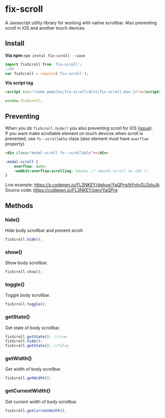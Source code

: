 # fix-scroll
A Javascript utility library for working with native scrollbar. Also preventing scroll in iOS and another touch devices.

## Install
**Via npm** `npm instal fix-scroll --save`

``` js
import fixScroll from 'fix-scroll';
//OR
var fixScroll = require('fix-scroll');
```

**Via script tag**
``` html
<script src="/node_modules/fix-scroll/dist/fix-scroll.min.js"></script>
```
``` js
window.fixScroll;
```

## Preventing
When you do `fixScroll.hide()` you also preventing scroll for iOS ([issue](https://stackoverflow.com/questions/28790889/css-how-to-prevent-scrolling-on-ios-safari)).
<br>
If you want make scrollable element on touch devices when scroll is prevented, use `fs--scrollable` class (also element must have `overflow` property).
```html
<div class="modal-scroll fs--scrollable"></div>
```
```css
.modal-scroll {
	overflow: auto;
	-webkit-overflow-scrolling: touch; /* smooth scroll on iOS */
}
```
Live example: https://s.codepen.io/FL3NKEY/debug/YaQPrg/bYrdyGLGdoJA
<br>
Source code: https://codepen.io/FL3NKEY/pen/YaQPrg

## Methods
### hide()
Hide body scrollbar and prevent scroll.
``` js
fixScroll.hide();
```

### show()
Show body scrollbar.
``` js
fixScroll.show();
```

### toggle()
Toggle body scrollbar.
``` js
fixScroll.toggle();
```

### getState()
Get state of body scrollbar.
``` js
fixScroll.getState(); //true
fixScroll.hide();
fixScroll.getState(); //false
```

### getWidth()
Get width of body scrollbar.
``` js
fixScroll.getWidth();
```

### getCurrentWidth()
Get current width of body scrollbar.
``` js
fixScroll.getCurrentWidth();
```
